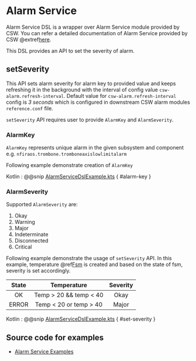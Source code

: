 # Alarm Service

Alarm Service DSL is a wrapper over Alarm Service module provided by CSW.
You can refer a detailed documentation of Alarm Service provided by CSW @extref[here](csw:services/alarm).

This DSL provides an API to set the severity of alarm.

## setSeverity

This API sets alarm severity for alarm key to provided value and keeps refreshing it in the background with the interval of config value `csw-alarm.refresh-interval`.
Default value for `csw-alarm.refresh-interval` config is _3 seconds_ which is configured in downstream CSW alarm modules `reference.conf` file.

`setSeverity` API requires user to provide `AlarmKey` and `AlarmSeverity`.

### AlarmKey

`AlarmKey` represents unique alarm in the given subsystem and component e.g. `nfiraos.trombone.tromboneaxislowlimitalarm`

Following example demonstrate creation of `AlarmKey`

Kotlin
:   @@snip [AlarmServiceDslExample.kts](../../../../../../../examples/src/main/kotlin/esw/ocs/scripts/examples/paradox/AlarmServiceDslExample.kts) { #alarm-key }

### AlarmSeverity

Supported `AlarmSeverity` are:

1. Okay
1. Warning
1. Major
1. Indeterminate
1. Disconnected
1. Critical

Following example demonstrate the usage of `setSeverity` API.
In this example, temperature @ref[Fsm](../contained-fsm.md) is created and based on the state of fsm, severity is set accordingly.

| State |       Temperature      | Severity |
|:-----:|:----------------------:|:--------:|
| OK    | Temp > 20 && temp < 40 | Okay     |
| ERROR | Temp < 20 or temp > 40 | Major    |

Kotlin
:   @@snip [AlarmServiceDslExample.kts](../../../../../../../examples/src/main/kotlin/esw/ocs/scripts/examples/paradox/AlarmServiceDslExample.kts) { #set-severity }

## Source code for examples

* [Alarm Service Examples]($github.base_url$/examples/src/main/kotlin/esw/ocs/scripts/examples/paradox/AlarmServiceDslExample.kts)
